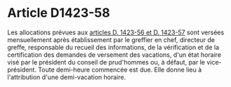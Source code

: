 # Article D1423-58

Les allocations prévues aux [articles D. 1423-56 et D. 1423-57][1] sont versées mensuellement après établissement par le greffier en chef, directeur de greffe, responsable du recueil des informations, de la vérification et de la certification des demandes de versement des vacations, d'un état horaire visé par le président du conseil de prud'hommes ou, à défaut, par le vice-président. Toute demi-heure commencée est due. Elle donne lieu à l'attribution d'une demi-vacation horaire.

 [1]: /affichCodeArticle.do?cidTexte=LEGITEXT000006072050&idArticle=LEGIARTI000018999543&dateTexte=&categorieLien=cid
